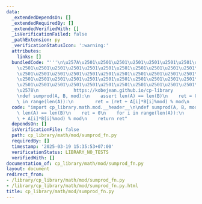 ```yaml
---
data:
  _extendedDependsOn: []
  _extendedRequiredBy: []
  _extendedVerifiedWith: []
  _isVerificationFailed: false
  _pathExtension: py
  _verificationStatusIcon: ':warning:'
  attributes:
    links: []
  bundledCode: "'''\n\u257A\u2501\u2501\u2501\u2501\u2501\u2501\u2501\u2501\u2501\u2501\
    \u2501\u2501\u2501\u2501\u2501\u2501\u2501\u2501\u2501\u2501\u2501\u2501\u2501\
    \u2501\u2501\u2501\u2501\u2501\u2501\u2501\u2501\u2501\u2501\u2501\u2501\u2501\
    \u2501\u2501\u2501\u2501\u2501\u2501\u2501\u2501\u2501\u2501\u2501\u2501\u2501\
    \u2501\u2501\u2501\u2501\u2501\u2501\u2501\u2501\u2501\u2501\u2501\u2501\u2501\
    \u2578\n             https://kobejean.github.io/cp-library               \n'''\n\
    \ndef sumprod(A, B, mod):\n    assert len(A) == len(B)\n    ret = 0\n    for i\
    \ in range(len(A)):\n        ret = (ret + A[i]*B[i]%mod) % mod\n    return ret\n"
  code: "import cp_library.math.mod.__header__\n\ndef sumprod(A, B, mod):\n    assert\
    \ len(A) == len(B)\n    ret = 0\n    for i in range(len(A)):\n        ret = (ret\
    \ + A[i]*B[i]%mod) % mod\n    return ret"
  dependsOn: []
  isVerificationFile: false
  path: cp_library/math/mod/sumprod_fn.py
  requiredBy: []
  timestamp: '2025-03-19 15:35:53+07:00'
  verificationStatus: LIBRARY_NO_TESTS
  verifiedWith: []
documentation_of: cp_library/math/mod/sumprod_fn.py
layout: document
redirect_from:
- /library/cp_library/math/mod/sumprod_fn.py
- /library/cp_library/math/mod/sumprod_fn.py.html
title: cp_library/math/mod/sumprod_fn.py
---
```

